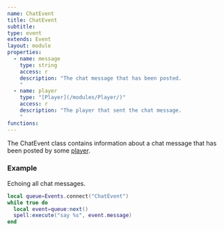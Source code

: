 ```yaml
---
name: ChatEvent
title: ChatEvent
subtitle:
type: event
extends: Event
layout: module
properties:
  - name: message
    type: string
    access: r
    description: "The chat message that has been posted.
    "
  - name: player
    type: "[Player](/modules/Player/)"
    access: r
    description: "The player that sent the chat message.
    "
functions:
---
```


The <span class="notranslate">ChatEvent</span> class contains information about a chat message that has been posted
by some [player](/modules/Player/).

### Example
Echoing all chat messages.
```lua
local queue=Events.connect("ChatEvent")
while true do
  local event=queue:next()
  spell:execute("say %s", event.message)
end
```
